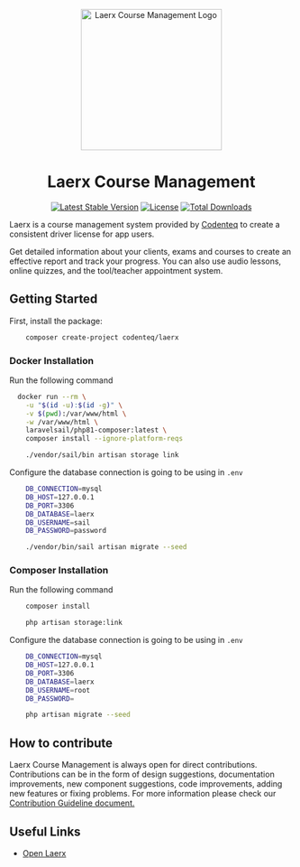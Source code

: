<p align="center"><img src="https://codenteq.com/wp-content/uploads/2022/12/laerx-default.webp" width="250" alt="Laerx Course Management Logo" /></p>

<h1 align="center">Laerx Course Management</h1>

<p align="center">
  <a href="https://packagist.org/packages/codenteq/laerx"><img src="https://poser.pugx.org/codenteq/laerx/v/stable.svg" alt="Latest Stable Version"></a>
  <a href="https://github.com/codenteq/laerx/blob/master/LICENSE"><img src="https://poser.pugx.org/codenteq/laerx/license.svg" alt="License"></a>
  <a href="https://packagist.org/packages/codenteq/laerx"><img src="https://poser.pugx.org/codenteq/laerx/d/total.svg" alt="Total Downloads"></a>
</p>

Laerx is a course management system provided by [Codenteq](https://github.com/codenteq) to create a consistent driver license for app users.

Get detailed information about your clients, exams and courses to create an effective report and track your progress. You can also use audio lessons, online quizzes, and the tool/teacher appointment system.

## Getting Started

First, install the package:

```bash
    composer create-project codenteq/laerx
```

### Docker Installation

Run the following command
```bash
  docker run --rm \
    -u "$(id -u):$(id -g)" \
    -v $(pwd):/var/www/html \
    -w /var/www/html \
    laravelsail/php81-composer:latest \
    composer install --ignore-platform-reqs
```

```bash
    ./vendor/sail/bin artisan storage link
```

Configure the database connection is going to be using in `.env`

```bash
    DB_CONNECTION=mysql
    DB_HOST=127.0.0.1
    DB_PORT=3306
    DB_DATABASE=laerx
    DB_USERNAME=sail
    DB_PASSWORD=password
```

```bash
    ./vendor/bin/sail artisan migrate --seed
```

### Composer Installation

Run the following command

```bash
    composer install
```

```bash
    php artisan storage:link
```

Configure the database connection is going to be using in `.env`

```bash
    DB_CONNECTION=mysql
    DB_HOST=127.0.0.1
    DB_PORT=3306
    DB_DATABASE=laerx
    DB_USERNAME=root
    DB_PASSWORD=
```

```bash
    php artisan migrate --seed
```

## How to contribute
Laerx Course Management is always open for direct contributions. Contributions can be in the form of design suggestions, documentation improvements, new component suggestions, code improvements, adding new features or fixing problems. For more information please check our [Contribution Guideline document.](https://github.com/codenteq/laerx/blob/master/CONTRIBUTING.md)

## Useful Links

* [Open Laerx](https://laerx.codenteq.com/)
